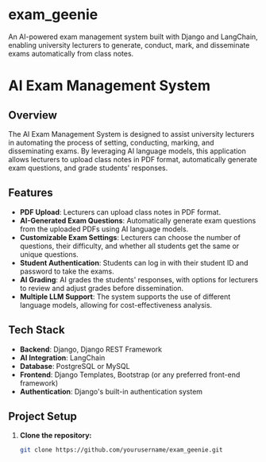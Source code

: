 # exam_geenie
An AI-powered exam management system built with Django and LangChain, enabling university lecturers to generate, conduct, mark, and disseminate exams automatically from class notes.


# AI Exam Management System

## Overview

The AI Exam Management System is designed to assist university lecturers in automating the process of setting, conducting, marking, and disseminating exams. By leveraging AI language models, this application allows lecturers to upload class notes in PDF format, automatically generate exam questions, and grade students' responses. 

## Features

- **PDF Upload**: Lecturers can upload class notes in PDF format.
- **AI-Generated Exam Questions**: Automatically generate exam questions from the uploaded PDFs using AI language models.
- **Customizable Exam Settings**: Lecturers can choose the number of questions, their difficulty, and whether all students get the same or unique questions.
- **Student Authentication**: Students can log in with their student ID and password to take the exams.
- **AI Grading**: AI grades the students' responses, with options for lecturers to review and adjust grades before dissemination.
- **Multiple LLM Support**: The system supports the use of different language models, allowing for cost-effectiveness analysis.

## Tech Stack

- **Backend**: Django, Django REST Framework
- **AI Integration**: LangChain
- **Database**: PostgreSQL or MySQL
- **Frontend**: Django Templates, Bootstrap (or any preferred front-end framework)
- **Authentication**: Django's built-in authentication system

## Project Setup

1. **Clone the repository:**
   ```bash
   git clone https://github.com/yourusername/exam_geenie.git
